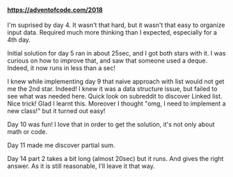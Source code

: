 #### https://adventofcode.com/2018

I'm suprised by day 4. It wasn't that hard, but it wasn't that easy to organize input data. Required much more thinking than I expected, especially for a 4th day.

Initial solution for day 5 ran in about 25sec, and I got both stars with it. I was curious on how to improve that, and saw that someone used a deque. Indeed, it now runs in less than a sec!

I knew while implementing day 9 that naive approach with list would not get me the 2nd star. Indeed! I knew it was a data structure issue, but failed to see what was needed here. Quick look on subreddit to discover Linked list. Nice trick! Glad I learnt this. Moreover I thought "omg, I need to implement a new class!" but it turned out easy!

Day 10 was fun! I love that in order to get the solution, it's not only about math or code.

Day 11 made me discover partial sum.

Day 14 part 2 takes a bit long (almost 20sec) but it runs. And gives the right answer. As it is still reasonable, I'll leave it that way.
